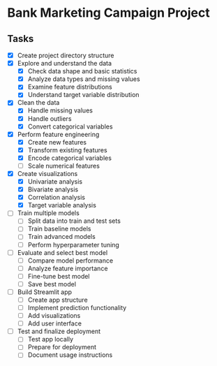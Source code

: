 # Bank Marketing Campaign Project

## Tasks
- [x] Create project directory structure
- [x] Explore and understand the data
  - [x] Check data shape and basic statistics
  - [x] Analyze data types and missing values
  - [x] Examine feature distributions
  - [x] Understand target variable distribution
- [x] Clean the data
  - [x] Handle missing values
  - [x] Handle outliers
  - [x] Convert categorical variables
- [x] Perform feature engineering
  - [x] Create new features
  - [x] Transform existing features
  - [x] Encode categorical variables
  - [ ] Scale numerical features
- [x] Create visualizations
  - [x] Univariate analysis
  - [x] Bivariate analysis
  - [x] Correlation analysis
  - [x] Target variable analysis
- [ ] Train multiple models
  - [ ] Split data into train and test sets
  - [ ] Train baseline models
  - [ ] Train advanced models
  - [ ] Perform hyperparameter tuning
- [ ] Evaluate and select best model
  - [ ] Compare model performance
  - [ ] Analyze feature importance
  - [ ] Fine-tune best model
  - [ ] Save best model
- [ ] Build Streamlit app
  - [ ] Create app structure
  - [ ] Implement prediction functionality
  - [ ] Add visualizations
  - [ ] Add user interface
- [ ] Test and finalize deployment
  - [ ] Test app locally
  - [ ] Prepare for deployment
  - [ ] Document usage instructions
